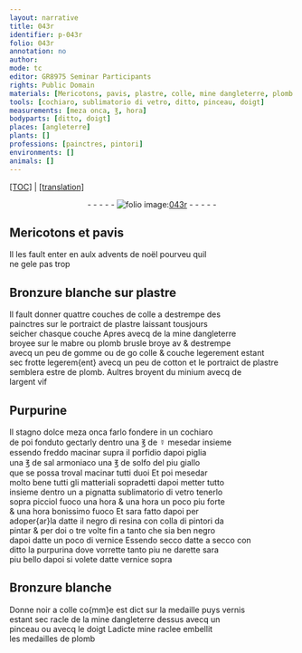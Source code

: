 ```yaml
---
layout: narrative
title: 043r
identifier: p-043r
folio: 043r
annotation: no
author:
mode: tc
editor: GR8975 Seminar Participants
rights: Public Domain
materials: [Mericotons, pavis, plastre, colle, mine dangleterre, plomb brusle, gomme, cotton, plomb, minium, argent vif, Purpurine, stagno, ☿, porfidio, sal armoniaco, solfo, vetro, negro di resina, colla, vernice, purpurina, vernis, mine]
tools: [cochiaro, sublimatorio di vetro, ditto, pinceau, doigt]
measurements: [meza onca, ℥, hora]
bodyparts: [ditto, doigt]
places: [angleterre]
plants: []
professions: [painctres, pintori]
environments: []
animals: []
---
```


<p><a href="{{ site.baseurl }}/diplomatic/" target="_blank">[TOC]</a> | <a href="{{ site.baseurl }}/texts/p-043r_tl/">[translation]</a></p><div class="folio" align="center">- - - - - <a href="http://gallica.bnf.fr/ark:/12148/btv1b10500001g/f91.image" target="_blank"><img src="https://cu-mkp.github.io/2017-workshop-edition/assets/photo-icon.png" alt="folio image: " style="display:inline-block; margin-bottom:-3px;"/>043r</a> - - - - - </div>  
  

## <span class="m">Mericotons</span> et <span class="m">pavis</span>

 
Il les fault enter <span class="del">en</span> aulx <span class="tmp">advents de noël</span> pourveu quil<br/> ne gele pas trop
 
 
  

## Bronzure blanche sur <span class="m">plastre</span>

 
Il fault donner quattre couches de <span class="m">colle</span> a destrempe des<br/> <span class="pro">painctres</span> sur le portraict de <span class="m">plastre</span> laissant tousjours<br/> seicher chasque couche Apres avecq de la <span class="m">mine d<span class="pl">angleterre</span></span><br/> broyee sur le mabre ou <span class="m">plomb brusle</span> broye <span class="del">av</span> & destrempe<br/> avecq un peu de <span class="m">gomme</span> ou de <span class="del">go</span> <span class="m">colle</span> <span class="del">&</span> couche legerement estant<br/> sec frotte legerem{ent} avecq un peu de <span class="m">cotton</span> et le portraict de <span class="m">plastre</span><br/> semblera estre de <span class="m">plomb</span>. Aultres broyent du <span class="m">minium</span> avecq de<br/> l<span class="m">argent vif</span>
 
 
  

## <span class="m">Purpurine</span>

 
Il <span class="m">stagno</span> dolce <span class="ms">meza onca</span> farlo fondere in un <span class="tl">cochiaro</span><br/> de poi fonduto gectarly dentro una <span class="ms">℥</span> de <span class="m">☿</span> mesedar insieme<br/> essendo freddo macinar supra il <span class="m">porfidio</span> dapoi piglia<br/> una <span class="ms">℥</span> de <span class="m">sal armoniaco</span> una <span class="ms">℥</span> de <span class="m">solfo</span> del piu giallo<br/> que se possa troval macinar tutti duoi Et poi mesedar<br/> molto bene tutti gli matteriali sopradetti dapoi metter tutto<br/> insieme dentro un <span class="del">a pignatta</span> <span class="tl">sublimatorio di <span class="m">vetro</span></span> tenerlo<br/> sopra picciol fuoco una <span class="ms"><span class="tmp">hora</span></span> & una <span class="ms"><span class="tmp">hora</span></span> un poco piu forte<br/> & una <span class="ms"><span class="tmp">hora</span></span> bonissimo fuoco Et sara fatto dapoi per<br/> adoper{ar}la datte il <span class="m">negro di resina</span> con <span class="m">colla</span> di <span class="pro">pintori</span> da<br/> pintar <span class="del">&</span> per doi o tre volte fin a tanto che sia ben negro<br/> dapoi datte un poco di <span class="m">vernice</span> Essendo secco datte a secco con<br/> <span class="tl"><span class="bp">ditto</span></span> la <span class="m">purpurina</span> dove vorrette tanto piu ne darette sara<br/> piu bello dapoi si volete datte <span class="m">vernice</span> sopra
 
 
  

## Bronzure blanche

 
Donne noir a <span class="m">colle</span> co{mm}e est dict sur la medaille puys <span class="m">vernis</span><br/> estant sec racle de la <span class="m">mine d<span class="pl">angleterre</span></span> dessus avecq un<br/> <span class="tl">pinceau</span> ou avecq le <span class="tl"><span class="bp">doigt</span></span> Ladicte <span class="m">mine</span> raclee embellit<br/> les medailles de <span class="m">plomb</span>
 
